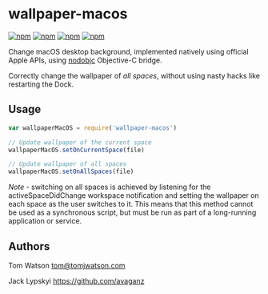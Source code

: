 # wallpaper-macos

[![npm](https://img.shields.io/npm/dt/wallpaper-macos.svg?style=flat-square)](https://www.npmjs.com/package/wallpaper-macos)
[![npm](https://img.shields.io/npm/dm/wallpaper-macos.svg?style=flat-square)](https://www.npmjs.com/package/wallpaper-macos)
[![npm](https://img.shields.io/npm/v/wallpaper-macos.svg?style=flat-square)](https://www.npmjs.com/package/wallpaper-macos)
[![npm](https://img.shields.io/npm/l/wallpaper-macos.svg?style=flat-square)](https://www.npmjs.com/package/wallpaper-macos)


Change macOS desktop background, implemented natively using official Apple APIs, using [nodobjc](https://github.com/TooTallNate/NodObjC) Objective-C bridge.

Correctly change the wallpaper of _all spaces_, without using nasty hacks like restarting the Dock.


## Usage

```javascript
var wallpaperMacOS = require('wallpaper-macos')

// Update wallpaper of the current space
wallpaperMacOS.setOnCurrentSpace(file)

// Update wallpaper of all spaces
wallpaperMacOS.setOnAllSpaces(file)
```
_Note_ - switching on all spaces is achieved by listening for the activeSpaceDidChange workspace notification and setting the wallpaper on each space as the user switches to it. This means that this method cannot be used as a synchronous script, but must be run as part of a long-running application or service.

## Authors

Tom Watson <tom@tomjwatson.com>

Jack Lypskyi <https://github.com/avaganz>
